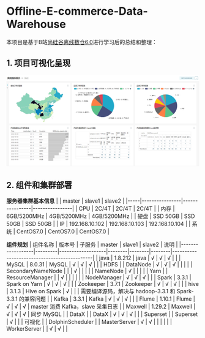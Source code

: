 # Offline-E-commerce-Data-Warehouse
本项目是基于B站[尚硅谷离线数仓6.0](https://www.bilibili.com/video/BV1UN411j79o/)进行学习后的总结和整理：

## 1. 项目可视化呈现
![离线指标展示](./imgs/离线指标展示.png)

## 2. 组件和集群部署
**服务器集群基本信息**
|     | master         | slave1         | slave2         |
|-----|----------------|----------------|----------------|
| CPU | 2C/4T          | 2C/4T          | 2C/4T          |
| 内存  | 6GB/5200MHz    | 4GB/5200MHz    | 4GB/5200MHz    |
| 硬盘  | SSD 50GB       | SSD 50GB       | SSD 50GB       |
| IP  | 192.168.10.102 | 192.168.10.103 | 192.168.10.104 |
| 系统  | CentOS7.0      | CentOS7.0      | CentOS7.0      |

**组件规划**
| 组件名称             | 版本号     | 子服务               | master | slave1 | slave2 | 说明                                          |
|------------------|---------|-------------------|--------|--------|--------|---------------------------------------------|
| java             | 1.8.212 | java              | √      | √      | √      |                                             |
| MySQL            | 8.0.31  | MySQL             | √      | √      | √      |                                             |
| HDFS             |         |  DataNode         | √      | √      | √      |                                             |
|                  |         | SecondaryNameNode |        |        | √      |                                             |
|                  |         | NameNode          | √      |        |        |                                             |
| Yarn             |         | ResourceManager   |        | √      |        |                                             |
|                  |         | NodeManager       | √      | √      | √      |                                             |
| Spark            | 3.3.1   | Spark on Yarn     | √      | √      | √      |                                             |
| Zookeeper        | 3.7.1   | Zookeeper         | √      | √      | √      |                                             |
| hive             | 3.1.3   | Hive on Spark     | √      |        |        | 需要编译源码，解决与 hadoop-3.3.1 和 Spark-3.3.1 的兼容问题 |
| Kafka            | 3.3.1   | Kafka             | √      | √      | √      |                                             |
| Flume            | 1.10.1  | Flume             | √      | √      | √      | master 消费 Kafka，slave 采集日志                  |
| Maxwell          | 1.29.2  | Maxwell           | √      | √      | √      | 同步 MySQL                                    |
| DataX            |         | DataX             | √      | √      | √      |                                             |
| Superset         |         | Superset          | √      |        |        | 可视化                                         |
| DolphinScheduler |         | MasterServer      | √      | √      |        |                                             |
|                  |         | WorkerServer      |        | √      | √      |                                             |
